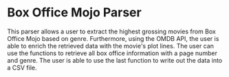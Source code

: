 # Box Office Mojo Parser
This parser allows a user to extract the highest grossing movies from Box Office Mojo based on genre. Furthermore, using the OMDB API, the user is able to enrich the retrieved data with the movie's plot lines. The user can use the functions to retrieve all box office information with a page number and genre. The user is able to use the last function to write out the data into a CSV file.
